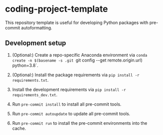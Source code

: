 # coding-project-template

This repository template is useful for developing Python packages with pre-commit autoformatting.

## Development setup

1. (Optional:) Create a repo-specific Anaconda environment via `conda create -n $(basename -s .git `git config --get remote.origin.url) python=3.8`.

1. (Optional:) Install the package requirements via `pip install -r requirements.txt`.

1. Install the development requirements via `pip install -r requirements_dev.txt`.

1. Run `pre-commit install` to install all pre-commit tools.

1. Run `pre-commit autoupdate` to update all pre-commit tools.

1. Run `pre-commit run` to install the pre-commit environments into the cache.
